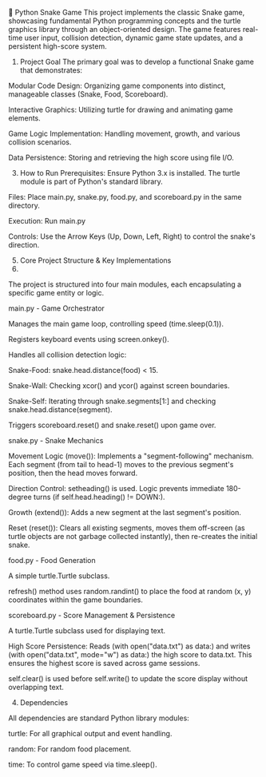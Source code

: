 🐍 Python Snake Game
This project implements the classic Snake game, showcasing fundamental Python programming concepts and the turtle graphics library through an object-oriented design. The game features real-time user input, collision detection, dynamic game state updates, and a persistent high-score system.

1. Project Goal
The primary goal was to develop a functional Snake game that demonstrates:

Modular Code Design: Organizing game components into distinct, manageable classes (Snake, Food, Scoreboard).

Interactive Graphics: Utilizing turtle for drawing and animating game elements.

Game Logic Implementation: Handling movement, growth, and various collision scenarios.

Data Persistence: Storing and retrieving the high score using file I/O.

3. How to Run
Prerequisites: Ensure Python 3.x is installed. The turtle module is part of Python's standard library.

Files: Place main.py, snake.py, food.py, and scoreboard.py in the same directory.

Execution: Run main.py

Controls: Use the Arrow Keys (Up, Down, Left, Right) to control the snake's direction.

5. Core Project Structure & Key Implementations
6. 
The project is structured into four main modules, each encapsulating a specific game entity or logic.

main.py - Game Orchestrator

Manages the main game loop, controlling speed (time.sleep(0.1)).

Registers keyboard events using screen.onkey().

Handles all collision detection logic:

Snake-Food: snake.head.distance(food) < 15.

Snake-Wall: Checking xcor() and ycor() against screen boundaries.

Snake-Self: Iterating through snake.segments[1:] and checking snake.head.distance(segment).

Triggers scoreboard.reset() and snake.reset() upon game over.

snake.py - Snake Mechanics

Movement Logic (move()): Implements a "segment-following" mechanism. Each segment (from tail to head-1) moves to the previous segment's position, then the head moves forward.

Direction Control: setheading() is used. Logic prevents immediate 180-degree turns (if self.head.heading() != DOWN:).

Growth (extend()): Adds a new segment at the last segment's position.

Reset (reset()): Clears all existing segments, moves them off-screen (as turtle objects are not garbage collected instantly), then re-creates the initial snake.

food.py - Food Generation

A simple turtle.Turtle subclass.

refresh() method uses random.randint() to place the food at random (x, y) coordinates within the game boundaries.

scoreboard.py - Score Management & Persistence

A turtle.Turtle subclass used for displaying text.

High Score Persistence: Reads (with open("data.txt") as data:) and writes (with open("data.txt", mode="w") as data:) the high score to data.txt. This ensures the highest score is saved across game sessions.

self.clear() is used before self.write() to update the score display without overlapping text.

4. Dependencies

All dependencies are standard Python library modules:

turtle: For all graphical output and event handling.

random: For random food placement.

time: To control game speed via time.sleep().
